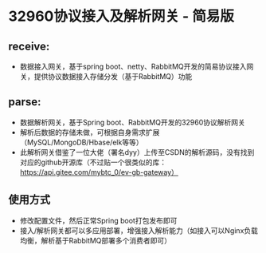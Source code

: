 # 32960协议接入及解析网关 - 简易版

## receive:
* 数据接入网关，基于spring boot、netty、RabbitMQ开发的简易协议接入网关，提供协议数据接入存储分发（基于RabbitMQ）功能

## parse:
* 数据解析网关，基于Spring boot、RabbitMQ开发的32960协议解析网关
* 解析后数据的存储未做，可根据自身需求扩展（MySQL/MongoDB/Hbase/elk等等）
* 此解析网关借鉴了一位大佬（署名dyy）上传至CSDN的解析源码，没有找到对应的github开源库（不过贴一个很类似的库：https://api.gitee.com/mybtc_0/ev-gb-gateway）

## 使用方式
* 修改配置文件，然后正常Spring boot打包发布即可
* 接入/解析网关都可以多应用部署，增强接入解析能力（如接入可以Nginx负载均衡，解析基于RabbitMQ部署多个消费者即可）
